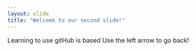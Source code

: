 ```yaml
---
layout: slide
title: "Welcome to our second slide!"
---
```

Learning to use gitHub is based
Use the left arrow to go back!
